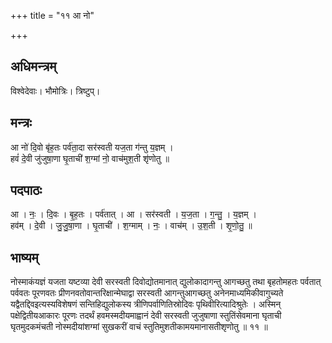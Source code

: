 +++
title = "११ आ नो"

+++
## अधिमन्त्रम्
विश्वेदेवाः। भौमोत्रिः। त्रिष्टुप्।

## मन्त्रः
आ नो॑ दि॒वो बृ॑ह॒तः पर्व॑ता॒दा सर॑स्वती यज॒ता ग॑न्तु य॒ज्ञम् ।  
हवं॑ दे॒वी जु॑जुषा॒णा घृ॒ताची॑ श॒ग्मां नो॒ वाच॑मुश॒ती शृ॑णोतु ॥

## पदपाठः
आ । नः॒ । दि॒वः । बृ॒ह॒तः । पर्व॑तात् । आ । सर॑स्वती । य॒ज॒ता । ग॒न्तु॒ । य॒ज्ञम् ।  
हव॑म् । दे॒वी । जु॒जु॒षा॒णा । घृ॒ताची॑ । श॒ग्माम् । नः॒ । वाच॑म् । उ॒श॒ती । शृ॒णो॒तु॒ ॥

## भाष्यम्
नोस्माकंयज्ञं यजता यष्टव्या देवी सरस्वती दिवोद्योतमानात् द्युलोकादागन्तु आगच्छतु तथा बृहतोमहतः पर्वतात् पर्ववतः पूरणवतः प्रीणनवतोवान्तरिक्षान्मेघाद्वा सरस्वती आगन्तुआगच्छतु अनेनमाध्यमिकीवागुच्यते यद्वैतद्दिवइत्यस्यविशेषणं सन्तिहिद्युलोकस्य त्रीणिपर्वाणितिस्रोदिवः पृथिवीरित्यादिश्रुतेः । अस्मिन् पक्षेद्वितीयआकारः पूरणः तदर्थं हवमस्मदीयमाह्वानं देवी सरस्वती जुजुषाणा स्तुतिंसेवमाना घृताची घृतमुदकमंचती नोस्मदीयांशग्मां सुखकरीं वाचं स्तुतिमुशतीकामयमानासतीशृणोतु ॥ ११ ॥